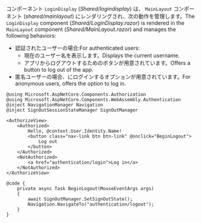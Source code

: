 <span data-ttu-id="2948e-101">コンポーネント `LoginDisplay` (*Shared/logindisplay*) は、 `MainLayout` コンポーネント (*shared/mainlayout*) にレンダリングされ、次の動作を管理します。</span><span class="sxs-lookup"><span data-stu-id="2948e-101">The `LoginDisplay` component (*Shared/LoginDisplay.razor*) is rendered in the `MainLayout` component (*Shared/MainLayout.razor*) and manages the following behaviors:</span></span>

* <span data-ttu-id="2948e-102">認証されたユーザーの場合:</span><span class="sxs-lookup"><span data-stu-id="2948e-102">For authenticated users:</span></span>
  * <span data-ttu-id="2948e-103">現在のユーザー名を表示します。</span><span class="sxs-lookup"><span data-stu-id="2948e-103">Displays the current username.</span></span>
  * <span data-ttu-id="2948e-104">アプリからログアウトするためのボタンが用意されています。</span><span class="sxs-lookup"><span data-stu-id="2948e-104">Offers a button to log out of the app.</span></span>
* <span data-ttu-id="2948e-105">匿名ユーザーの場合、にログインするオプションが用意されています。</span><span class="sxs-lookup"><span data-stu-id="2948e-105">For anonymous users, offers the option to log in.</span></span>

```razor
@using Microsoft.AspNetCore.Components.Authorization
@using Microsoft.AspNetCore.Components.WebAssembly.Authentication
@inject NavigationManager Navigation
@inject SignOutSessionStateManager SignOutManager

<AuthorizeView>
    <Authorized>
        Hello, @context.User.Identity.Name!
        <button class="nav-link btn btn-link" @onclick="BeginLogout">
            Log out
        </button>
    </Authorized>
    <NotAuthorized>
        <a href="authentication/login">Log in</a>
    </NotAuthorized>
</AuthorizeView>

@code {
    private async Task BeginLogout(MouseEventArgs args)
    {
        await SignOutManager.SetSignOutState();
        Navigation.NavigateTo("authentication/logout");
    }
}
```
